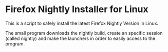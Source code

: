 Firefox Nightly Installer for Linux
==================================================

This is a script to safely install the latest Firefox Nightly Version in Linux. 

The small program downloads the nightly build, create an specific session (called nightly) and make the launchers in order to easily access to the program. 


